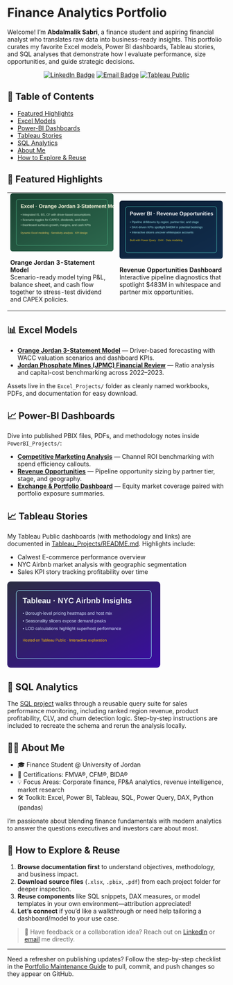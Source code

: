 # Finance Analytics Portfolio

Welcome! I’m **Abdalmalik Sabri**, a finance student and aspiring financial analyst who translates raw data into business-ready insights. This portfolio curates my favorite Excel models, Power BI dashboards, Tableau stories, and SQL analyses that demonstrate how I evaluate performance, size opportunities, and guide strategic decisions.

<p align="center">
  <a href="https://www.linkedin.com/in/abdalmalik-sabri-fmva-cfm-23a656254" target="_blank"><img src="https://img.shields.io/badge/LinkedIn-0077B5?style=for-the-badge&logo=linkedin&logoColor=white" alt="LinkedIn Badge"/></a>
  <a href="mailto:aboodsabri2004@gmail.com"><img src="https://img.shields.io/badge/Email-D14836?style=for-the-badge&logo=gmail&logoColor=white" alt="Email Badge"/></a>
  <a href="https://public.tableau.com/app/profile/abdalmalik.sabri" target="_blank"><img src="https://img.shields.io/badge/Tableau%20Public-1F326F?style=for-the-badge&logo=tableau&logoColor=white" alt="Tableau Public"/></a>
</p>

## 🧭 Table of Contents
- [Featured Highlights](#-featured-highlights)
- [Excel Models](#-excel-models)
- [Power-BI Dashboards](#-power-bi-dashboards)
- [Tableau Stories](#-tableau-stories)
- [SQL Analytics](#-sql-analytics)
- [About Me](#-about-me)
- [How to Explore & Reuse](#-how-to-explore--reuse)

## 🌟 Featured Highlights
<table>
  <tr>
    <td width="50%">
      <img src="assets/previews/excel-orange-preview.svg" alt="Excel Orange Jordan Preview" />
      <p><strong>Orange Jordan 3-Statement Model</strong><br/>Scenario-ready model tying P&amp;L, balance sheet, and cash flow together to stress-test dividend and CAPEX policies.</p>
    </td>
    <td width="50%">
      <img src="assets/previews/powerbi-revenue-preview.svg" alt="Power BI Revenue Opportunities Preview" />
      <p><strong>Revenue Opportunities Dashboard</strong><br/>Interactive pipeline diagnostics that spotlight $483M in whitespace and partner mix opportunities.</p>
    </td>
  </tr>
</table>

## 📊 Excel Models
- <strong><a href="Excel_Projects/orange-jordan-model.md">Orange Jordan 3-Statement Model</a></strong> — Driver-based forecasting with WACC valuation scenarios and dashboard KPIs.
- <strong><a href="Excel_Projects/jpmc-analysis.md">Jordan Phosphate Mines (JPMC) Financial Review</a></strong> — Ratio analysis and capital-cost benchmarking across 2022–2023.

Assets live in the <code>Excel_Projects/</code> folder as cleanly named workbooks, PDFs, and documentation for easy download.

## 📈 Power-BI Dashboards
Dive into published PBIX files, PDFs, and methodology notes inside <code>PowerBI_Projects/</code>:
- <strong><a href="PowerBI_Projects/README.md#1-competitive-marketing-analysis">Competitive Marketing Analysis</a></strong> — Channel ROI benchmarking with spend efficiency callouts.
- <strong><a href="PowerBI_Projects/README.md#2-revenue-opportunities-dashboard">Revenue Opportunities</a></strong> — Pipeline opportunity sizing by partner tier, stage, and geography.
- <strong><a href="PowerBI_Projects/README.md#3-exchange-and-portfolio-dashboard">Exchange &amp; Portfolio Dashboard</a></strong> — Equity market coverage paired with portfolio exposure summaries.

## 📈 Tableau Stories
My Tableau Public dashboards (with methodology and links) are documented in <a href="Tableau_Projects/README.md">Tableau_Projects/README.md</a>. Highlights include:
- Calwest E-commerce performance overview
- NYC Airbnb market analysis with geographic segmentation
- Sales KPI story tracking profitability over time

<img src="assets/previews/tableau-airbnb-preview.svg" alt="Tableau Airbnb Preview" width="70%" />

## 🧠 SQL Analytics
The <a href="SQL_Projects.md">SQL project</a> walks through a reusable query suite for sales performance monitoring, including ranked region revenue, product profitability, CLV, and churn detection logic. Step-by-step instructions are included to recreate the schema and rerun the analysis locally.

## 👩‍💼 About Me
- 🎓 Finance Student @ University of Jordan
- 📜 Certifications: FMVA®, CFM®, BIDA®
- 💡 Focus Areas: Corporate finance, FP&amp;A analytics, revenue intelligence, market research
- 🛠️ Toolkit: Excel, Power BI, Tableau, SQL, Power Query, DAX, Python (pandas)

I’m passionate about blending finance fundamentals with modern analytics to answer the questions executives and investors care about most.

## 🚀 How to Explore & Reuse
1. **Browse documentation first** to understand objectives, methodology, and business impact.
2. **Download source files** (`.xlsx`, `.pbix`, `.pdf`) from each project folder for deeper inspection.
3. **Reuse components** like SQL snippets, DAX measures, or model templates in your own environment—attribution appreciated!
4. **Let’s connect** if you’d like a walkthrough or need help tailoring a dashboard/model to your use case.

> 💬 Have feedback or a collaboration idea? Reach out on <a href="https://www.linkedin.com/in/abdalmalik-sabri-fmva-cfm-23a656254" target="_blank">LinkedIn</a> or <a href="mailto:aboodsabri2004@gmail.com">email</a> me directly.

---

Need a refresher on publishing updates? Follow the step-by-step checklist in the [Portfolio Maintenance Guide](MAINTENANCE.md) to pull, commit, and push changes so they appear on GitHub.
